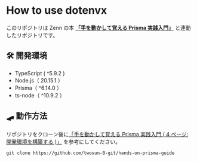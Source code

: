 # How to use dotenvx

このリポジトリは Zenn の本 **[「手を動かして覚える Prisma 実践入門」](https://zenn.dev/cocomina/books/hands-on-prisma-guide)**
と連動したリポジトリです。

## 🛠️ 開発環境

- TypeScript ( ^5.9.2 )
- Node.js（ 20.15.1 ）
- Prisma（ ^6.14.0 ）
- ts-node（ ^10.9.2 ）

## 🛹 動作方法

リポジトリをクローン後に[「手を動かして覚える Prisma 実践入門 ( 4 ページ: 開発環境を構築する )」](https://zenn.dev/cocomina/books/hands-on-prisma-guide/viewer/preparation) を参考にしてください。

```
git clone https://github.com/twosun-8-git/hands-on-prisma-guide
```

